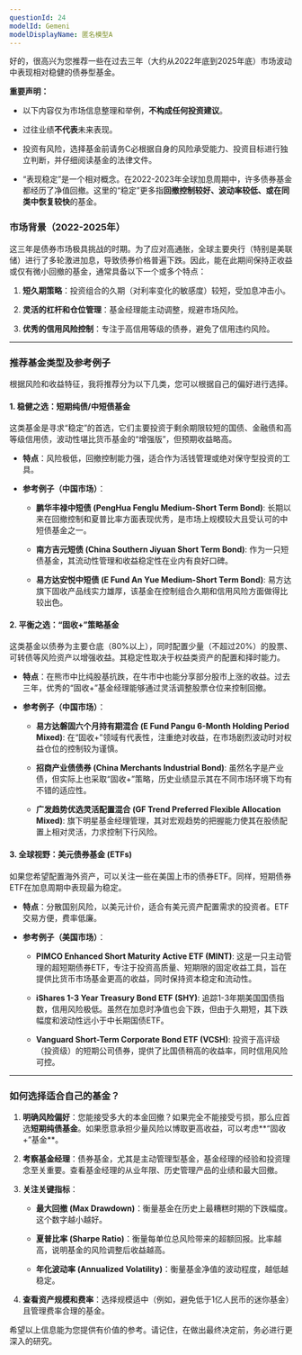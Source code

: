 ```yaml
---
questionId: 24
modelId: Gemeni
modelDisplayName: 匿名模型A
---
```

好的，很高兴为您推荐一些在过去三年（大约从2022年底到2025年底）市场波动中表现相对稳健的债券型基金。

**重要声明：**

- 以下内容仅为市场信息整理和举例，**不构成任何投资建议**。
    
- 过往业绩**不代表**未来表现。
    
- 投资有风险，选择基金前请务C必根据自身的风险承受能力、投资目标进行独立判断，并仔细阅读基金的法律文件。
    
- “表现稳定”是一个相对概念。在2022-2023年全球加息周期中，许多债券基金都经历了净值回撤。这里的“稳定”更多指**回撤控制较好、波动率较低、或在同类中恢复较快**的基金。
    

### 市场背景（2022-2025年）

这三年是债券市场极具挑战的时期。为了应对高通胀，全球主要央行（特别是美联储）进行了多轮激进加息，导致债券价格普遍下跌。因此，能在此期间保持正收益或仅有微小回撤的基金，通常具备以下一个或多个特点：

1. **短久期策略**：投资组合的久期（对利率变化的敏感度）较短，受加息冲击小。
    
2. **灵活的杠杆和仓位管理**：基金经理能主动调整，规避市场风险。
    
3. **优秀的信用风险控制**：专注于高信用等级的债券，避免了信用违约风险。
    

---

### 推荐基金类型及参考例子

根据风险和收益特征，我将推荐分为以下几类，您可以根据自己的偏好进行选择。

#### 1. 稳健之选：短期纯债/中短债基金

这类基金是寻求“稳定”的首选，它们主要投资于剩余期限较短的国债、金融债和高等级信用债，波动性堪比货币基金的“增强版”，但预期收益略高。

- **特点**：风险极低，回撤控制能力强，适合作为活钱管理或绝对保守型投资的工具。
    
- **参考例子（中国市场）**：
    
    - **鹏华丰禄中短债 (PengHua Fenglu Medium-Short Term Bond)**: 长期以来在回撤控制和夏普比率方面表现优秀，是市场上规模较大且受认可的中短债基金之一。
        
    - **南方吉元短债 (China Southern Jiyuan Short Term Bond)**: 作为一只短债基金，其流动性管理和收益稳定性在业内有良好口碑。
        
    - **易方达安悦中短债 (E Fund An Yue Medium-Short Term Bond)**: 易方达旗下固收产品线实力雄厚，该基金在控制组合久期和信用风险方面做得比较出色。
        

#### 2. 平衡之选：“固收+”策略基金

这类基金以债券为主要仓底（80%以上），同时配置少量（不超过20%）的股票、可转债等风险资产以增强收益。其稳定性取决于权益类资产的配置和择时能力。

- **特点**：在熊市中比纯股基抗跌，在牛市中也能分享部分股市上涨的收益。过去三年，优秀的“固收+”基金经理能够通过灵活调整股票仓位来控制回撤。
    
- **参考例子（中国市场）**：
    
    - **易方达磐固六个月持有期混合 (E Fund Pangu 6-Month Holding Period Mixed)**: 在“固收+”领域有代表性，注重绝对收益，在市场剧烈波动时对权益仓位的控制较为谨慎。
        
    - **招商产业债债券 (China Merchants Industrial Bond)**: 虽然名字是产业债，但实际上也采取“固收+”策略，历史业绩显示其在不同市场环境下均有不错的适应性。
        
    - **广发趋势优选灵活配置混合 (GF Trend Preferred Flexible Allocation Mixed)**: 旗下明星基金经理管理，其对宏观趋势的把握能力使其在股债配置上相对灵活，力求控制下行风险。
        

#### 3. 全球视野：美元债券基金 (ETFs)

如果您希望配置海外资产，可以关注一些在美国上市的债券ETF。同样，短期债券ETF在加息周期中表现最为稳定。

- **特点**：分散国别风险，以美元计价，适合有美元资产配置需求的投资者。ETF交易方便，费率低廉。
    
- **参考例子（美国市场）**：
    
    - **PIMCO Enhanced Short Maturity Active ETF (MINT)**: 这是一只主动管理的超短期债券ETF，专注于投资高质量、短期限的固定收益工具，旨在提供比货币市场基金更高的收益，同时保持资本稳定和流动性。
        
    - **iShares 1-3 Year Treasury Bond ETF (SHY)**: 追踪1-3年期美国国债指数，信用风险极低。虽然在加息时净值也会下跌，但由于久期短，其下跌幅度和波动性远小于中长期国债ETF。
        
    - **Vanguard Short-Term Corporate Bond ETF (VCSH)**: 投资于高评级（投资级）的短期公司债券，提供了比国债稍高的收益率，同时信用风险可控。
        

---

### 如何选择适合自己的基金？

1. **明确风险偏好**：您能接受多大的本金回撤？如果完全不能接受亏损，那么应首选**短期纯债基金**。如果愿意承担少量风险以博取更高收益，可以考虑**“固收+”基金**。
    
2. **考察基金经理**：债券基金，尤其是主动管理型基金，基金经理的经验和投资理念至关重要。查看基金经理的从业年限、历史管理产品的业绩和最大回撤。
    
3. **关注关键指标**：
    
    - **最大回撤 (Max Drawdown)**：衡量基金在历史上最糟糕时期的下跌幅度。这个数字越小越好。
        
    - **夏普比率 (Sharpe Ratio)**：衡量每单位总风险带来的超额回报。比率越高，说明基金的风险调整后收益越高。
        
    - **年化波动率 (Annualized Volatility)**：衡量基金净值的波动程度，越低越稳定。
        
4. **查看资产规模和费率**：选择规模适中（例如，避免低于1亿人民币的迷你基金）且管理费率合理的基金。
    

希望以上信息能为您提供有价值的参考。请记住，在做出最终决定前，务必进行更深入的研究。